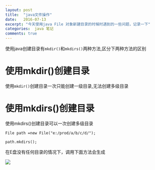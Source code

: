 ```yaml
---
layout: post
title:  "java文件操作"
date:   2016-07-13
excerpt: "今天使用java File 对象新建目录的时候时遇到的一些问题，记录一下"
categories:  java 笔记
comments: true
---
```


使用java创建目录有`mkdir()`和`mkdirs()`两种方法,区分下两种方法的区别

# 使用mkdir()创建目录

使用`mkdir()`创建目录一次只能创建一级目录,无法创建多级目录

# 使用mkdirs()创建目录

使用mkdirs()创建目录可以一次创建多级目录

 ```File path =new File("e:/prod/a/b/c/d/");```

 ```path.mkdirs();```
 
 在E盘没有任何目录的情况下，调用下面方法会生成
 
 ![](http://smallsand.github.io/image/20160713195027.png)